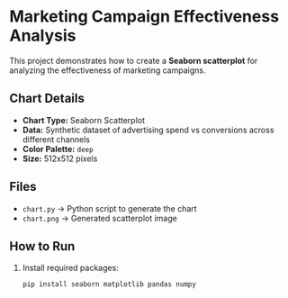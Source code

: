# Marketing Campaign Effectiveness Analysis

This project demonstrates how to create a **Seaborn scatterplot** for analyzing the effectiveness of marketing campaigns.

## Chart Details
- **Chart Type:** Seaborn Scatterplot
- **Data:** Synthetic dataset of advertising spend vs conversions across different channels
- **Color Palette:** `deep`
- **Size:** 512x512 pixels

## Files
- `chart.py` → Python script to generate the chart
- `chart.png` → Generated scatterplot image

## How to Run
1. Install required packages:
   ```bash
   pip install seaborn matplotlib pandas numpy
